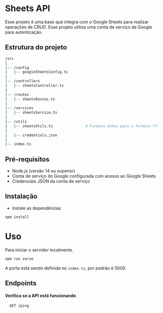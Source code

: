 
# Sheets API

Esse projeto é uma base que integra com o Google Sheets para realizar operações de CRUD. Esse projeto utiliza uma conta de serviço da Google para autenticação.

## Estrutura do projeto

```bash
/src
|
|-- /config
|   |-- googleSheetsConfig.ts
|
|-- /controllers
|   |-- sheetsController.ts
|
|-- /routes
|   |-- sheetsRoutes.ts  
|
|-- /services
|   |-- sheetsService.ts          
|
|-- /utils
|   |-- sheetsUtils.ts               # Formata datas para o formato YYYY-MM-DD
|
|   |-- credentials.json
|
|-- index.ts
```

## Pré-requisitos
* Node.js (versão 14 ou superior)
* Conta de serviço do Google configurada com acesso ao Google Sheets
* Credenciais JSON da conta de serviço


## Instalação

- Instale as dependências
```bash
npm install
```

# Uso

Para iniciar o servidor localmente.
```bash
npm run serve
```

A porta está sendo definida no `index.ts`, por padrão é 5000.

## Endpoints
#### Verifica se a API está funcionando

```bash
  GET /ping
```
